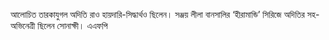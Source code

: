 আলোচিত তারকাযুগল অদিতি রাও হায়দারি-সিদ্ধার্থও ছিলেন। সঞ্জয় লীলা বানসালির ‘হীরামান্ডি’ সিরিজে অদিতির সহ-অভিনেত্রী ছিলেন সোনাক্ষী। এএফপি
